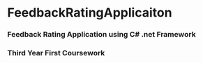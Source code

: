 # FeedbackRatingApplicaiton
### Feedback Rating Application using C# .net Framework
### Third Year First Coursework 
